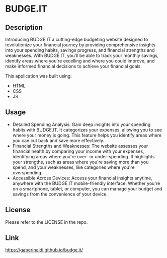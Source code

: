 # BUDGE.IT

## Description

Introducing BUDGE.IT a cutting-edge budgeting website designed to revolutionize your financial journey by providing comprehensive insights into your spending habits, savings progress, and financial strengths and weaknesses. With BUDGE.IT, you'll be able to track your monthly savings, identify areas where you're excelling and where you could improve, and make informed financial decisions to achieve your financial goals.

This application was built using: 

- HTML
- CSS
- JS

## Usage 

- Detailed Spending Analysis: Gain deep insights into your spending habits with BUDGE.IT. It categorizes your expenses, allowing you to see where your money is going. This feature helps you identify areas where you can cut back and save more effectively.
- Financial Strengths and Weaknesses: The website assesses your financial health by comparing your income with your expenses, identifying areas where you're over- or under-spending. It highlights your strengths, such as areas where you're saving more than you spend, and your weaknesses, like categories where you're overspending.
- Accessible Across Devices: Access your financial insights anytime, anywhere with the BUDGE.IT mobile-friendly interface. Whether you're on a smartphone, tablet, or computer, you can manage your budget and savings from the convenience of your device.

## License 

Please refer to the LICENSE in the repo.

## Link 

https://gaberinaldi.github.io/budge.it/
